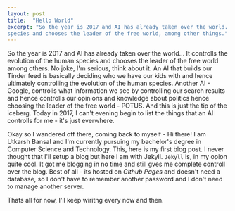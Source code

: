```yaml
---
layout: post
title:  "Hello World"
excerpt: "So the year is 2017 and AI has already taken over the world... It controlls the evolution of the human
species and chooses the leader of the free world, among other things."
---
```


So the year is 2017 and AI has already taken over the world... 
It controlls the evolution of the human species and chooses the leader of the free world among others. No joke, I'm
serious, think about it. An AI that builds our Tinder feed is basically deciding who we have our kids with and hence 
ultimately controlling the evolution of the human species. Another AI - Google, controlls what information we see by
controlling our search results and hence controlls our opinions and knowledge about politics hence choosing the leader
of the free world - POTUS. And this is just the tip of the iceberg. Today in 2017, I can't evening begin to list the 
things that an AI controlls for me - it's just everwhere.

Okay so I wandered off there, coming back to myself - Hi there! I am Utkarsh Bansal and I'm currently pursuing my
bachelor's degree in Computer Science and Technology. This, here is my first blog post. I never thought that I'll setup 
a blog but here I am with Jekyll. `Jekyll` is, in my opion quite cool. It got me blogging in no time and still gves me 
complete controll over the blog. Best of all - its hosted on *Github Pages* and doesn't need a database, so I don't 
have to remember another password and I don't need to manage another server.

Thats all for now, I'll keep wiritng every now and then.